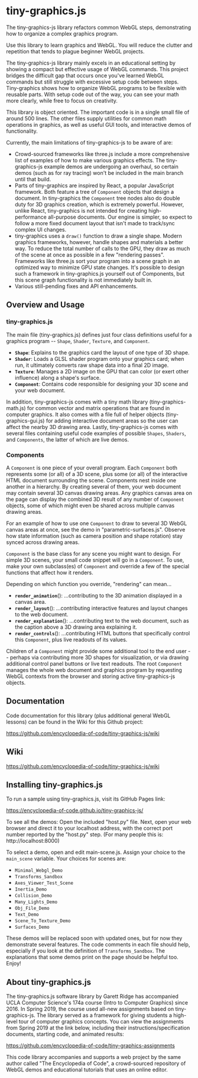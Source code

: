 # tiny-graphics.js

The tiny-graphics-js library refactors common WebGL steps, demonstrating how to organize a complex graphics program.

Use this library to learn graphics and WebGL.  You will reduce the clutter and repetition that tends to plague beginner
WebGL projects.

The tiny-graphics-js library mainly excels in an educational setting by showing a compact but effective usage of WebGL commands. This project bridges the difficult gap that occurs once you've learned WebGL commands but still struggle with excessive setup code between steps. Tiny-graphics shows how to organize WebGL programs to be flexible with reusable parts. With setup code out of the way, you can see your math more clearly, while free to focus on creativity.

This library is object oriented.  The important code is in a single small file of around 500 lines.  The other files
supply utilities for common math operations in graphics, as well as useful GUI tools, and interactive demos of functionality.

Currently, the main limitations of tiny-graphics-js to be aware of are:

- Crowd-sourced frameworks like three.js include a more comprehensive list of examples of how to make various graphics
effects. The tiny-graphics-js example demos are undergoing an overhaul, so certain demos (such as for ray tracing) won't be included in the main branch until that build.
- Parts of tiny-graphics are inspired by React, a popular JavaScript framework. Both feature a tree of `Component` objects
that design a document. In tiny-graphics the `Component` tree nodes also do double duty for 3D graphics creation, which is
extremely powerful. However, unlike React, tiny-graphics is not intended for creating high-performance all-purpose
documents. Our engine is simpler, so expect to follow a more fixed document layout that isn't made to track/sync complex
UI changes.
- tiny-graphics uses a `draw()` function to draw a single shape. Modern graphics frameworks, however, handle shapes and
materials a better way. To reduce the total number of calls to the GPU, they draw as much of the scene at once as
possible in a few "rendering passes". Frameworks like three.js sort your program into a scene graph in an optimized way
to minimize GPU state changes. It's possible to design such a framework in tiny-graphics.js yourself out of
Components, but this scene graph functionality is not immediately built in.
- Various still-pending fixes and API enhancements.

## Overview and Usage

### tiny-graphics.js

The main file (tiny-graphics.js) defines just four class definitions useful for a graphics program -- `Shape`, `Shader`,
`Texture`, and `Component`.

- **`Shape`**: Explains to the graphics card the layout of one type of 3D shape.
- **`Shader`**: Loads a GLSL shader program onto your graphics card; when run, it ultimately converts raw shape data into a final 2D image.
- **`Texture`**: Manages a 2D image on the GPU that can color (or exert other influence) along a shape's surface.
- **`Component`**: Contains code responsible for designing your 3D scene and your web document.

In addition, tiny-graphics-js comes with a tiny math library (tiny-graphics-math.js) for common vector and matrix
operations that are found in computer graphics. It also comes with a file full of helper objects (tiny-graphics-gui.js) for
adding interactive document areas so the user can affect the nearby 3D drawing area. Lastly, tiny-graphics-js comes with
several files containing useful code examples of possible `Shapes`, `Shaders`, and `Components`, the latter of which are live demos.

### Components

A `Component` is one piece of your overall program. Each `Component` both represents some (or all) of a 3D scene, plus some
(or all) of the interactive HTML document surrounding the scene. Components nest inside one another in a hierarchy. By creating several of them, your
web document may contain several 3D canvas drawing areas. Any graphics canvas area on the page can display the combined
3D result of any number of `Component` objects, some of which might even be shared across multiple canvas drawing areas.

For an example of how to use one `Component` to draw to several 3D WebGL canvas areas at once, see the demo in "parametric-surfaces.js".  Observe how state information (such as camera position and shape rotation) stay synced across drawing areas.

`Component` is the base class for any scene you might want to design. For simple 3D scenes, your small code snippet will go
in a `Component`. To use, make your own subclass(es) of `Component` and override a few of the special functions that affect
how it renders.

Depending on which function you override, "rendering" can mean...

- **`render_animation`**(): ...contributing to the 3D animation displayed in a canvas area.
- **`render_layout`**(): ...contributing interactive features and layout changes to the web document.
- **`render_explanation`**(): ...contributing text to the web document, such as the caption above a 3D drawing area explaining it.
- **`render_controls`**(): ...contributing HTML buttons that specifically control this `Component`, plus live readouts of its values.

Children of a `Component` might provide some additional tool to the end user -- perhaps via contributing more 3D shapes
for visualization, or via drawing additional control panel buttons or live text readouts. The root `Component` manages the
whole web document and graphics program by requesting WebGL contexts from the browser and storing active
tiny-graphics-js objects.

## Documentation

Code documentation for this library (plus additional general WebGL lessons) can be found in the Wiki for this Github project:

https://github.com/encyclopedia-of-code/tiny-graphics-js/wiki

## Wiki

https://github.com/encyclopedia-of-code/tiny-graphics-js/wiki

## Installing tiny-graphics.js

To run a sample using tiny-graphics.js, visit its GitHub Pages link:

https://encyclopedia-of-code.github.io/tiny-graphics-js/

To see all the demos:  Open the included "host.py" file.  Next, open your web browser and direct it to your localhost
address, with the correct port number reported by the "host.py" step.  (For many people this is: http://localhost:8000)

To select a demo, open and edit main-scene.js.  Assign your choice to the `main_scene` variable.  Your choices for scenes are:

* `Minimal_Webgl_Demo`
* `Transforms_Sandbox`
* `Axes_Viewer_Test_Scene`
* `Inertia_Demo`
* `Collision_Demo`
* `Many_Lights_Demo`
* `Obj_File_Demo`
* `Text_Demo`
* `Scene_To_Texture_Demo`
* `Surfaces_Demo`

These demos will be replaced soon with updated ones, but for now they demonstrate several features.  The code comments in each file should help, especially if you look at the definition of `Transforms_Sandbox`.  The explanations that some demos print on the page should be helpful too.  Enjoy!

## About tiny-graphics.js

The tiny-graphics.js software library by Garett Ridge has accompanied UCLA Computer Science's 174a course (Intro to Computer Graphics) since 2016.  In Spring 2019, the course used all-new assignments based on tiny-graphics-js.  The library served as a framework for giving students a high-level tour of computer graphics concepts.  You can view the assignments from Spring 2019 at the link below, including their instructions/specification documents, starting code, and animated results:

https://github.com/encyclopedia-of-code/tiny-graphics-assignments

This code library accompanies and supports a web project by the same author called "The Encyclopedia of Code", a crowd-sourced repository of WebGL demos and educational tutorials that uses an online editor.
